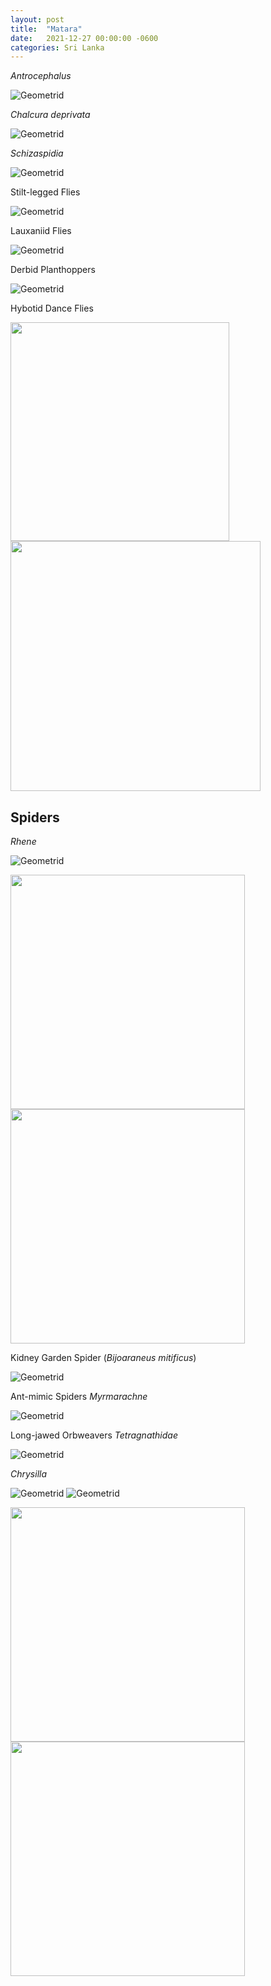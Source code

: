 ```yaml
---
layout: post
title:  "Matara"
date:   2021-12-27 00:00:00 -0600
categories: Sri Lanka
---
```




_Antrocephalus_


![Geometrid](/assets/Matara/Antrocephalus_Chalcidoidea.jpg)

_Chalcura deprivata_

![Geometrid](/assets/Matara/Chalcura_deprivata.jpg)

_Schizaspidia_

![Geometrid](/assets/Matara/Schizaspidia.jpg)

Stilt-legged Flies

![Geometrid](/assets/Matara/Micropezidae.jpg)

Lauxaniid Flies

![Geometrid](/assets/Matara/Lauxaniidae.jpg)

Derbid Planthoppers

![Geometrid](/assets/Matara/Derbidae_Planthopper.jpg)

Hybotid Dance Flies

<img src="/assets/Matara/Hybotidae.jpg"  width="350" height="350">  <img src="/assets/Matara/Hybotidae1.jpg"  width="400" height="400">

## Spiders

_Rhene_

![Geometrid](/assets/Matara/Rhene1.jpg)

<img src="/assets/Matara/Rhene2.jpg"  width="375" height="375">  <img src="/assets/Matara/Rhene3.jpg"  width="375" height="375">

Kidney Garden Spider (_Bijoaraneus mitificus_)

![Geometrid](/assets/Matara/Bijoaraneus_mitificus.jpg)

Ant-mimic Spiders _Myrmarachne_

![Geometrid](/assets/Matara/Myrmarachne.jpg)

Long-jawed Orbweavers _Tetragnathidae_

![Geometrid](/assets/Matara/Tetragnathidae.jpg)

_Chrysilla_

![Geometrid](/assets/Matara/Chrysilla.jpg)
![Geometrid](/assets/Matara/Chrysilla2.jpg)

<img src="/assets/Matara/Chrysilla1.jpg"  width="375" height="375">  <img src="/assets/Matara/Chrysilla3.jpg"  width="375" height="375">









